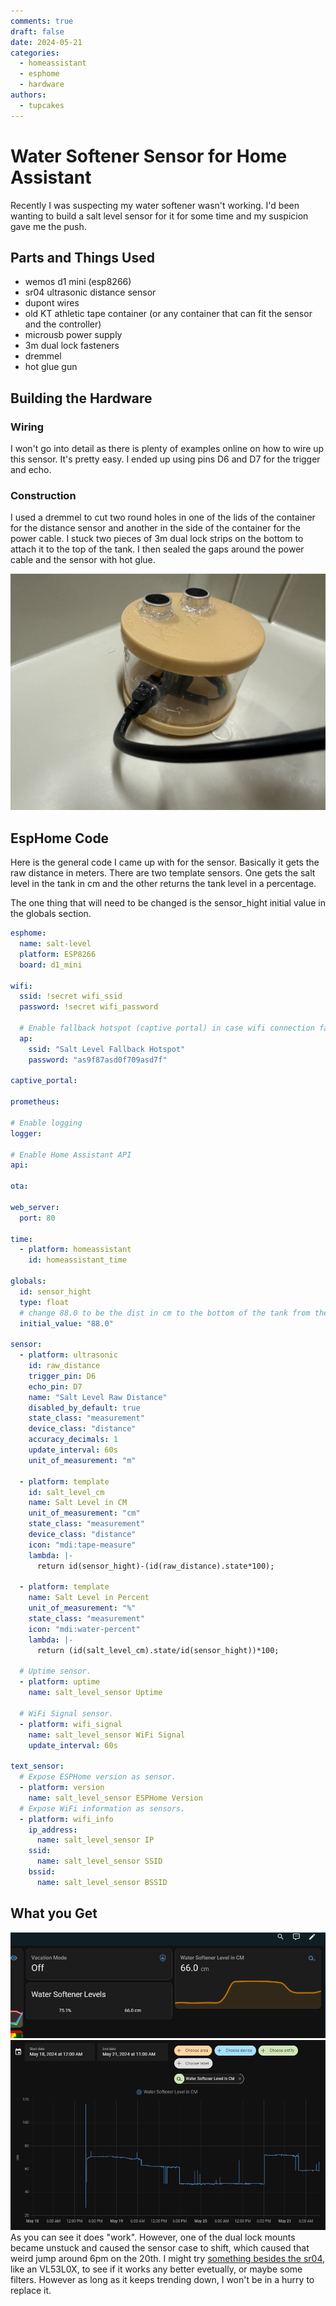 ```yaml
---
comments: true
draft: false
date: 2024-05-21
categories:
  - homeassistant
  - esphome
  - hardware
authors:
  - tupcakes
---
```



# Water Softener Sensor for Home Assistant
Recently I was suspecting my water softener wasn't working. I'd been wanting to build a salt level sensor for it for some time and my suspicion gave me the push.

## Parts and Things Used
 - wemos d1 mini (esp8266)
 - sr04 ultrasonic distance sensor
 - dupont wires
 - old KT athletic tape container (or any container that can fit the sensor and the controller)
 - microusb power supply
 - 3m dual lock fasteners
 - dremmel
 - hot glue gun

<!-- more -->

## Building the Hardware
### Wiring
I won't go into detail as there is plenty of examples online on how to wire up this sensor. It's pretty easy. I ended up using pins D6 and D7 for the trigger and echo.

### Construction
I used a dremmel to cut two round holes in one of the lids of the container for the distance sensor and another in the side of the container for the power cable. I stuck two pieces of 3m dual lock strips on the bottom to attach it to the top of the tank. I then sealed the gaps around the power cable and the sensor with hot glue.

![alt text](assets/2024-05-21-salt-sensor-2.jpg)

## EspHome Code
Here is the general code I came up with for the sensor. Basically it gets the raw distance in meters. There are two template sensors. One gets the salt level in the tank in cm and the other returns the tank level in a percentage.

The one thing that will need to be changed is the sensor_hight initial value in the globals section.

```yaml
esphome:
  name: salt-level
  platform: ESP8266
  board: d1_mini

wifi:
  ssid: !secret wifi_ssid
  password: !secret wifi_password

  # Enable fallback hotspot (captive portal) in case wifi connection fails
  ap:
    ssid: "Salt Level Fallback Hotspot"
    password: "as9f87asd0f709asd7f"

captive_portal:

prometheus:

# Enable logging
logger:

# Enable Home Assistant API
api:

ota:

web_server:
  port: 80

time:
  - platform: homeassistant
    id: homeassistant_time

globals:
  id: sensor_hight
  type: float
  # change 88.0 to be the dist in cm to the bottom of the tank from the mounting point of the sensor
  initial_value: "88.0"

sensor:
  - platform: ultrasonic
    id: raw_distance
    trigger_pin: D6
    echo_pin: D7
    name: "Salt Level Raw Distance"
    disabled_by_default: true
    state_class: "measurement"
    device_class: "distance"
    accuracy_decimals: 1
    update_interval: 60s
    unit_of_measurement: "m"

  - platform: template
    id: salt_level_cm
    name: Salt Level in CM
    unit_of_measurement: "cm"
    state_class: "measurement"
    device_class: "distance"
    icon: "mdi:tape-measure"
    lambda: |-
      return id(sensor_hight)-(id(raw_distance).state*100);

  - platform: template
    name: Salt Level in Percent
    unit_of_measurement: "%"
    state_class: "measurement"
    icon: "mdi:water-percent"
    lambda: |-
      return (id(salt_level_cm).state/id(sensor_hight))*100;

  # Uptime sensor.
  - platform: uptime
    name: salt_level_sensor Uptime

  # WiFi Signal sensor.
  - platform: wifi_signal
    name: salt_level_sensor WiFi Signal
    update_interval: 60s

text_sensor:
  # Expose ESPHome version as sensor.
  - platform: version
    name: salt_level_sensor ESPHome Version
  # Expose WiFi information as sensors.
  - platform: wifi_info
    ip_address:
      name: salt_level_sensor IP
    ssid:
      name: salt_level_sensor SSID
    bssid:
      name: salt_level_sensor BSSID
```

## What you Get
![alt text](assets/2024-05-21-salt-sensor.png)
![alt text](assets/2024-05-21-salt-sensor-1.png)
As you can see it does "work". However, one of the dual lock mounts became unstuck and caused the sensor case to shift, which caused that weird jump around 6pm on the 20th. I might try [something besides the sr04](https://esphome.io/#distance), like an VL53L0X, to see if it works any better evetually, or maybe some filters. However as long as it keeps trending down, I won't be in a hurry to replace it.